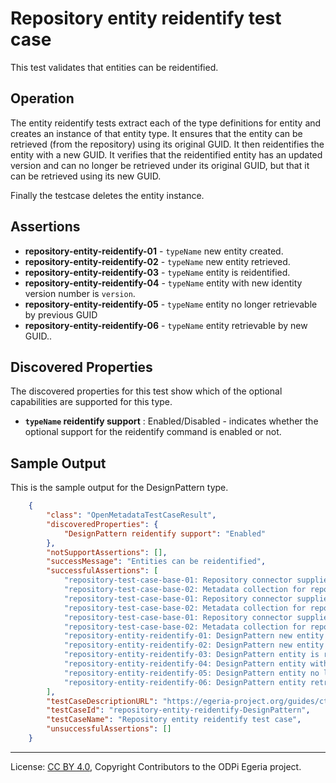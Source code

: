 <!-- SPDX-License-Identifier: CC-BY-4.0 -->
<!-- Copyright Contributors to the ODPi Egeria project. -->

# Repository entity reidentify test case

This test validates that entities can be reidentified.

## Operation

The entity reidentify tests extract each of the type definitions for entity and creates an instance of that entity type.
It ensures that the entity can be retrieved (from the repository) using its original GUID. It then reidentifies the
entity with a new GUID. It verifies that the reidentified entity has an updated version and can no longer be retrieved under its
original GUID, but that it can be retrieved using its new GUID.

Finally the testcase deletes the entity instance.

## Assertions

* **repository-entity-reidentify-01** - `typeName` new entity created.
* **repository-entity-reidentify-02** - `typeName` new entity retrieved.
* **repository-entity-reidentify-03** - `typeName` entity is reidentified.
* **repository-entity-reidentify-04** - `typeName` entity with new identity version number is `version`.
* **repository-entity-reidentify-05** - `typeName` entity no longer retrievable by previous GUID
* **repository-entity-reidentify-06** - `typeName` entity retrievable by new GUID..


## Discovered Properties

The discovered properties for this test show which of the optional capabilities are supported for this type.

* **`typeName` reidentify support** : Enabled/Disabled - indicates whether the optional support for the reidentify command is enabled or not.

## Sample Output

This is the sample output for the DesignPattern type.

```json
    {
        "class": "OpenMetadataTestCaseResult",
        "discoveredProperties": {
            "DesignPattern reidentify support": "Enabled"
        },
        "notSupportAssertions": [],
        "successMessage": "Entities can be reidentified",
        "successfulAssertions": [
            "repository-test-case-base-01: Repository connector supplied to conformance suite.",
            "repository-test-case-base-02: Metadata collection for repository connector supplied to conformance suite.",
            "repository-test-case-base-01: Repository connector supplied to conformance suite.",
            "repository-test-case-base-02: Metadata collection for repository connector supplied to conformance suite.",
            "repository-test-case-base-01: Repository connector supplied to conformance suite.",
            "repository-test-case-base-02: Metadata collection for repository connector supplied to conformance suite.",
            "repository-entity-reidentify-01: DesignPattern new entity created.",
            "repository-entity-reidentify-02: DesignPattern new entity retrieved.",
            "repository-entity-reidentify-03: DesignPattern entity is reidentified.",
            "repository-entity-reidentify-04: DesignPattern entity with new identity version number is 2",
            "repository-entity-reidentify-05: DesignPattern entity no longer retrievable by previous GUID.",
            "repository-entity-reidentify-06: DesignPattern entity retrievable by new GUID."
        ],
        "testCaseDescriptionURL": "https://egeria-project.org/guides/cts/repository-workbench/test-cases/repository-entity-reidentify-test-case.md",
        "testCaseId": "repository-entity-reidentify-DesignPattern",
        "testCaseName": "Repository entity reidentify test case",
        "unsuccessfulAssertions": []
    }
```


----
License: [CC BY 4.0](https://creativecommons.org/licenses/by/4.0/),
Copyright Contributors to the ODPi Egeria project.